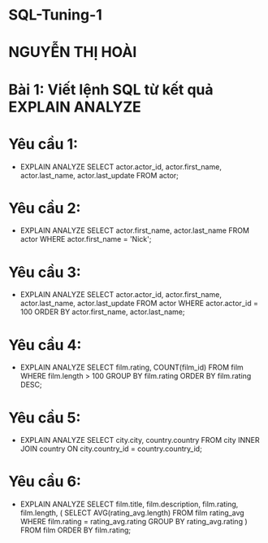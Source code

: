 # SQL-Tuning-1

# NGUYỄN THỊ HOÀI 

# Bài 1: Viết lệnh SQL từ kết quả EXPLAIN ANALYZE

# Yêu cầu 1:
- EXPLAIN ANALYZE SELECT actor.actor_id, actor.first_name, actor.last_name, actor.last_update
FROM actor;

# Yêu cầu 2:
- EXPLAIN ANALYZE SELECT actor.first_name, actor.last_name
FROM actor
WHERE actor.first_name = 'Nick';

# Yêu cầu 3:
- EXPLAIN ANALYZE SELECT actor.actor_id, actor.first_name, actor.last_name, actor.last_update
FROM actor
WHERE actor.actor_id = 100
ORDER BY actor.first_name, actor.last_name;

# Yêu cầu 4:
- EXPLAIN ANALYZE SELECT film.rating, COUNT(film_id)
FROM film
WHERE film.length > 100
GROUP BY film.rating
ORDER BY film.rating DESC;

# Yêu cầu 5:
- EXPLAIN ANALYZE SELECT city.city, country.country
FROM city INNER JOIN country
ON city.country_id = country.country_id;

# Yêu cầu 6:
- EXPLAIN ANALYZE SELECT film.title, film.description, film.rating, film.length,
(
	SELECT AVG(rating_avg.length)
	FROM film rating_avg
	WHERE film.rating = rating_avg.rating
	GROUP BY rating_avg.rating
)
FROM film
ORDER BY film.rating;
